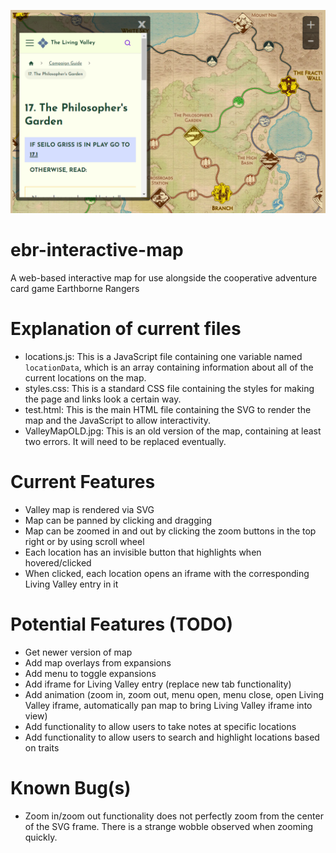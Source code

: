 ![interactive map screenshot showing Living Valley iframe](iframeScreenshot.png)

# ebr-interactive-map
A web-based interactive map for use alongside the cooperative adventure card game Earthborne Rangers

# Explanation of current files
* locations.js: This is a JavaScript file containing one variable named `locationData`, which is an array containing information about all of the current locations on the map.
* styles.css: This is a standard CSS file containing the styles for making the page and links look a certain way.
* test.html: This is the main HTML file containing the SVG to render the map and the JavaScript to allow interactivity.
* ValleyMapOLD.jpg: This is an old version of the map, containing at least two errors. It will need to be replaced eventually.

# Current Features
* Valley map is rendered via SVG
* Map can be panned by clicking and dragging
* Map can be zoomed in and out by clicking the zoom buttons in the top right or by using scroll wheel
* Each location has an invisible button that highlights when hovered/clicked
* When clicked, each location opens an iframe with the corresponding Living Valley entry in it

# Potential Features (TODO)
* Get newer version of map
* Add map overlays from expansions
* Add menu to toggle expansions
* Add iframe for Living Valley entry (replace new tab functionality)
* Add animation (zoom in, zoom out, menu open, menu close, open Living Valley iframe, automatically pan map to bring Living Valley iframe into view)
* Add functionality to allow users to take notes at specific locations
* Add functionality to allow users to search and highlight locations based on traits

# Known Bug(s)
* Zoom in/zoom out functionality does not perfectly zoom from the center of the SVG frame. There is a strange wobble observed when zooming quickly.
